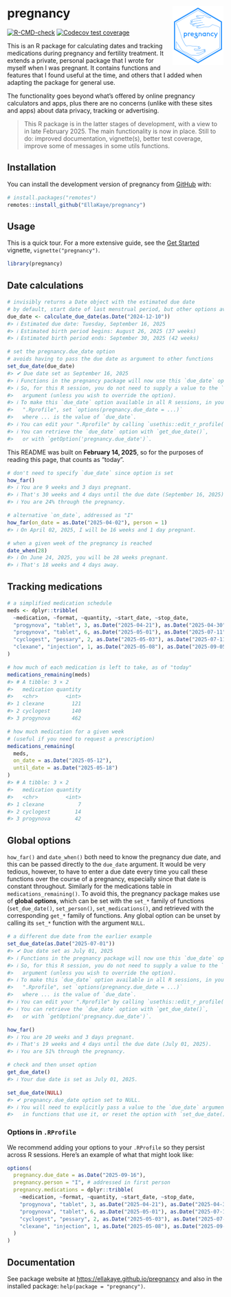 
<!-- README.md is generated from README.Rmd. Please edit that file -->

# pregnancy <a href="https://ellakaye.github.io/pregnancy/"><img src="man/figures/logo.png" align="right" height="137" alt="pregnancy website" /></a>

<!-- badges: start -->

[![R-CMD-check](https://github.com/EllaKaye/pregnancy/actions/workflows/R-CMD-check.yaml/badge.svg)](https://github.com/EllaKaye/pregnancy/actions/workflows/R-CMD-check.yaml)
[![Codecov test
coverage](https://codecov.io/gh/EllaKaye/pregnancy/branch/main/graph/badge.svg)](https://app.codecov.io/gh/EllaKaye/pregnancy?branch=main)
<!-- badges: end -->

This is an R package for calculating dates and tracking medications
during pregnancy and fertility treatment. It extends a private, personal
package that I wrote for myself when I was pregnant. It contains
functions and features that I found useful at the time, and others that
I added when adapting the package for general use.

The functionality goes beyond what’s offered by online pregnancy
calculators and apps, plus there are no concerns (unlike with these
sites and apps) about data privacy, tracking or advertising.

> This R package is in the latter stages of development, with a view to
> in late February 2025. The main functionality is now in place. Still
> to do: improved documentation, vignette(s), better test coverage,
> improve some of messages in some utils functions.

## Installation

You can install the development version of pregnancy from
[GitHub](https://github.com/) with:

``` r
# install.packages("remotes") 
remotes::install_github("EllaKaye/pregnancy") 
```

## Usage

This is a quick tour. For a more extensive guide, see the [Get
Started](https://ellakaye.github.io/pregnancy/articles/pregnancy.html)
vignette, `vignette("pregnancy")`.

``` r
library(pregnancy)
```

## Date calculations

``` r
# invisibly returns a Date object with the estimated due date
# by default, start date of last menstrual period, but other options available
due_date <- calculate_due_date(as.Date("2024-12-10"))
#> ℹ Estimated due date: Tuesday, September 16, 2025
#> ℹ Estimated birth period begins: August 26, 2025 (37 weeks)
#> ℹ Estimated birth period ends: September 30, 2025 (42 weeks)
```

``` r
# set the pregnancy.due_date option
# avoids having to pass the due date as argument to other functions
set_due_date(due_date)
#> ✔ Due date set as September 16, 2025
#> ℹ Functions in the pregnancy package will now use this `due_date` option.
#> ℹ So, for this R session, you do not need to supply a value to the `due_date`
#>   argument (unless you wish to override the option).
#> ℹ To make this `due_date` option available in all R sessions, in your
#>   ".Rprofile", set `options(pregnancy.due_date = ...)`
#>   where ... is the value of `due_date`.
#> ℹ You can edit your ".Rprofile" by calling `usethis::edit_r_profile()`
#> ℹ You can retrieve the `due_date` option with `get_due_date()`,
#>   or with `getOption('pregnancy.due_date')`.
```

This README was built on **February 14, 2025**, so for the purposes of
reading this page, that counts as “today”.

``` r
# don't need to specify `due_date` since option is set
how_far()
#> ℹ You are 9 weeks and 3 days pregnant.
#> ℹ That's 30 weeks and 4 days until the due date (September 16, 2025).
#> ℹ You are 24% through the pregnancy.
```

``` r
# alternative `on_date`, addressed as "I"
how_far(on_date = as.Date("2025-04-02"), person = 1)
#> ℹ On April 02, 2025, I will be 16 weeks and 1 day pregnant.
```

``` r
# when a given week of the pregnancy is reached
date_when(28)
#> ℹ On June 24, 2025, you will be 28 weeks pregnant.
#> ℹ That's 18 weeks and 4 days away.
```

## Tracking medications

``` r
# a simplified medication schedule
meds <- dplyr::tribble(
  ~medication, ~format, ~quantity, ~start_date, ~stop_date,
  "progynova", "tablet", 3, as.Date("2025-04-21"), as.Date("2025-04-30"),
  "progynova", "tablet", 6, as.Date("2025-05-01"), as.Date("2025-07-11"),
  "cyclogest", "pessary", 2, as.Date("2025-05-03"), as.Date("2025-07-11"),
  "clexane", "injection", 1, as.Date("2025-05-08"), as.Date("2025-09-05")
)
```

``` r
# how much of each medication is left to take, as of "today"
medications_remaining(meds)
#> # A tibble: 3 × 2
#>   medication quantity
#>   <chr>         <int>
#> 1 clexane         121
#> 2 cyclogest       140
#> 3 progynova       462
```

``` r
# how much medication for a given week 
# (useful if you need to request a prescription)
medications_remaining(
  meds, 
  on_date = as.Date("2025-05-12"), 
  until_date = as.Date("2025-05-18")
)
#> # A tibble: 3 × 2
#>   medication quantity
#>   <chr>         <int>
#> 1 clexane           7
#> 2 cyclogest        14
#> 3 progynova        42
```

## Global options

`how_far()` and `date_when()` both need to know the pregnancy due date,
and this can be passed directly to the `due_date` argument. It would be
very tedious, however, to have to enter a due date every time you call
these functions over the course of a pregnancy, especially since that
date is constant throughout. Similarly for the medications table in
`medications_remaining()`. To avoid this, the pregnancy package makes
use of **global options**, which can be set with the `set_*` family of
functions (`set_due_date()`, `set_person()`, `set_medications()`, and
retrieved with the corresponding `get_*` family of functions. Any global
option can be unset by calling its `set_*` function with the argument
`NULL`.

``` r
# a different due date from the earlier example
set_due_date(as.Date("2025-07-01"))
#> ✔ Due date set as July 01, 2025
#> ℹ Functions in the pregnancy package will now use this `due_date` option.
#> ℹ So, for this R session, you do not need to supply a value to the `due_date`
#>   argument (unless you wish to override the option).
#> ℹ To make this `due_date` option available in all R sessions, in your
#>   ".Rprofile", set `options(pregnancy.due_date = ...)`
#>   where ... is the value of `due_date`.
#> ℹ You can edit your ".Rprofile" by calling `usethis::edit_r_profile()`
#> ℹ You can retrieve the `due_date` option with `get_due_date()`,
#>   or with `getOption('pregnancy.due_date')`.
```

``` r
how_far()
#> ℹ You are 20 weeks and 3 days pregnant.
#> ℹ That's 19 weeks and 4 days until the due date (July 01, 2025).
#> ℹ You are 51% through the pregnancy.
```

``` r
# check and then unset option
get_due_date()
#> ℹ Your due date is set as July 01, 2025.
```

``` r
set_due_date(NULL)
#> ✔ pregnancy.due_date option set to NULL.
#> ℹ You will need to explicitly pass a value to the `due_date` argument
#>   in functions that use it, or reset the option with `set_due_date()`.
```

### Options in `.RProfile`

We recommend adding your options to your `.RProfile` so they persist
across R sessions. Here’s an example of what that might look like:

``` r
options(
  pregnancy.due_date = as.Date("2025-09-16"),
  pregnancy.person = "I", # addressed in first person
  pregnancy.medications = dplyr::tribble(
    ~medication, ~format, ~quantity, ~start_date, ~stop_date,
    "progynova", "tablet", 3, as.Date("2025-04-21"), as.Date("2025-04-30"),
    "progynova", "tablet", 6, as.Date("2025-05-01"), as.Date("2025-07-11"),
    "cyclogest", "pessary", 2, as.Date("2025-05-03"), as.Date("2025-07-11"),
    "clexane", "injection", 1, as.Date("2025-05-08"), as.Date("2025-09-05")
  )
)
```

## Documentation

See package website at <https://ellakaye.github.io/pregnancy> and also
in the installed package: `help(package = "pregnancy")`.
